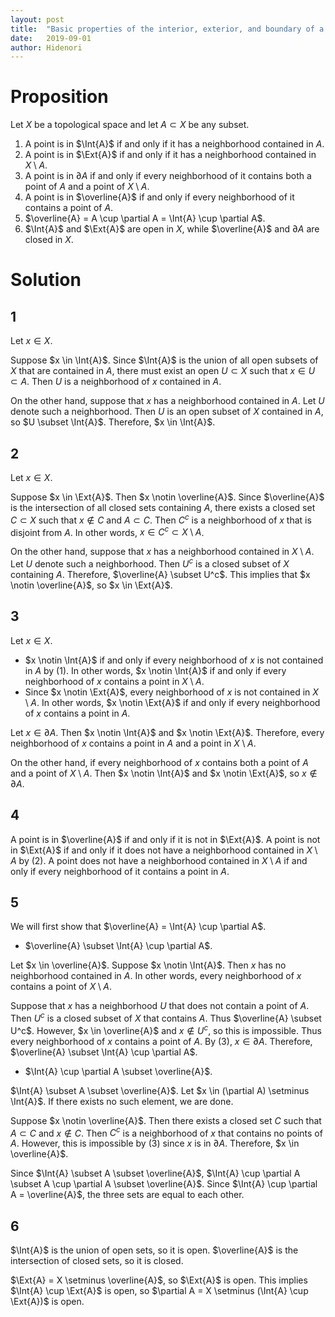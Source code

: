 ```yaml
---
layout: post
title:  "Basic properties of the interior, exterior, and boundary of a topological space"
date:   2019-09-01
author: Hidenori
---
```


# Proposition
Let $X$ be a topological space and let $A \subset X$ be any subset.

1. A point is in $\Int{A}$ if and only if it has a neighborhood contained in $A$.
1. A point is in $\Ext{A}$ if and only if it has a neighborhood contained in $X \setminus A$.
1. A point is in $\partial A$ if and only if every neighborhood of it contains both a point of $A$ and a point of $X \setminus A$.
1. A point is in $\overline{A}$ if and only if every neighborhood of it contains a point of $A$.
1. $\overline{A} = A \cup \partial A = \Int{A} \cup \partial A$.
1. $\Int{A}$ and $\Ext{A}$ are open in $X$, while $\overline{A}$ and $\partial{A}$ are closed in $X$.

# Solution
## 1
Let $x \in X$.

Suppose $x \in \Int{A}$.
Since $\Int{A}$ is the union of all open subsets of $X$ that are contained in $A$, there must exist an open $U \subset X$ such that $x \in U \subset A$.
Then $U$ is a neighborhood of $x$ contained in $A$.

On the other hand, suppose that $x$ has a neighborhood contained in $A$.
Let $U$ denote such a neighborhood.
Then $U$ is an open subset of $X$ contained in $A$, so $U \subset \Int{A}$.
Therefore, $x \in \Int{A}$.

## 2

Let $x \in X$.

Suppose $x \in \Ext{A}$.
Then $x \notin \overline{A}$.
Since $\overline{A}$ is the intersection of all closed sets containing $A$, there exists a closed set $C \subset X$ such that $x \notin C$ and $A \subset C$.
Then $C^c$ is a neighborhood of $x$ that is disjoint from $A$.
In other words, $x \in C^c \subset X \setminus A$.

On the other hand, suppose that $x$ has a neighborhood contained in $X \setminus A$.
Let $U$ denote such a neighborhood.
Then $U^c$ is a closed subset of $X$ containing $A$.
Therefore, $\overline{A} \subset U^c$.
This implies that $x \notin \overline{A}$, so $x \in \Ext{A}$.

## 3

Let $x \in X$.
* $x \notin \Int{A}$ if and only if every neighborhood of $x$ is not contained in $A$ by (1).
  In other words, $x \notin \Int{A}$ if and only if every neighborhood of $x$ contains a point in $X \setminus A$.
* Since $x \notin \Ext{A}$, every neighborhood of $x$ is not contained in $X \setminus A$.
  In other words, $x \notin \Ext{A}$ if and only if every neighborhood of $x$ contains a point in $A$.

Let $x \in \partial A$.
Then $x \notin \Int{A}$ and $x \notin \Ext{A}$.
Therefore, every neighborhood of $x$ contains a point in $A$ and a point in $X \setminus A$.

On the other hand, if every neighborhood of $x$ contains both a point of $A$ and a point of $X \setminus A$.
Then $x \notin \Int{A}$ and $x \notin \Ext{A}$, so $x \notin \partial A$.

## 4
A point is in $\overline{A}$ if and only if it is not in $\Ext{A}$.
A point is not in $\Ext{A}$ if and only if it does not have a neighborhood contained in $X \setminus A$ by (2).
A point does not have a neighborhood contained in $X \setminus A$ if and only if every neighborhood of it contains a point in $A$.

## 5
We will first show that $\overline{A} = \Int{A} \cup \partial A$.

* $\overline{A} \subset \Int{A} \cup \partial A$.

Let $x \in \overline{A}$.
Suppose $x \notin \Int{A}$.
Then $x$ has no neighborhood contained in $A$.
In other words, every neighborhood of $x$ contains a point of $X \setminus A$.

Suppose that $x$ has a neighborhood $U$ that does not contain a point of $A$.
Then $U^c$ is a closed subset of $X$ that contains $A$.
Thus $\overline{A} \subset U^c$.
However, $x \in \overline{A}$ and $x \notin U^c$, so this is impossible.
Thus every neighborhood of $x$ contains a point of $A$.
By (3), $x \in \partial A$.
Therefore, $\overline{A} \subset \Int{A} \cup \partial A$.

* $\Int{A} \cup \partial A \subset \overline{A}$.

$\Int{A} \subset A \subset \overline{A}$.
Let $x \in (\partial A) \setminus \Int{A}$.
If there exists no such element, we are done.

Suppose $x \notin \overline{A}$.
Then there exists a closed set $C$ such that $A \subset C$ and $x \notin C$.
Then $C^c$ is a neighborhood of $x$ that contains no points of $A$.
However, this is impossible by (3) since $x$ is in $\partial A$.
Therefore, $x \in \overline{A}$.

Since $\Int{A} \subset A \subset \overline{A}$, $\Int{A} \cup \partial A \subset A \cup \partial A \subset \overline{A}$.
Since $\Int{A} \cup \partial A = \overline{A}$, the three sets are equal to each other.

## 6
$\Int{A}$ is the union of open sets, so it is open.
$\overline{A}$ is the intersection of closed sets, so it is closed.

$\Ext{A} = X \setminus \overline{A}$, so $\Ext{A}$ is open.
This implies $\Int{A} \cup \Ext{A}$ is open, so $\partial A = X \setminus (\Int{A} \cup \Ext{A})$ is open.
